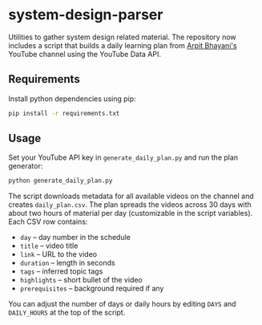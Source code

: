 # system-design-parser

Utilities to gather system design related material. The repository now includes a
script that builds a daily learning plan from [Arpit Bhayani's](https://www.youtube.com/@AsliEngineering/videos)
YouTube channel using the YouTube Data API.

## Requirements

Install python dependencies using pip:

```bash
pip install -r requirements.txt
```

## Usage

Set your YouTube API key in `generate_daily_plan.py` and run the plan generator:

```bash
python generate_daily_plan.py
```

The script downloads metadata for all available videos on the channel and
creates `daily_plan.csv`. The plan spreads the videos across 30 days with
about two hours of material per day (customizable in the script variables).
Each CSV row contains:

- `day` – day number in the schedule
- `title` – video title
- `link` – URL to the video
- `duration` – length in seconds
- `tags` – inferred topic tags
- `highlights` – short bullet of the video
- `prerequisites` – background required if any

You can adjust the number of days or daily hours by editing `DAYS` and
`DAILY_HOURS` at the top of the script.

